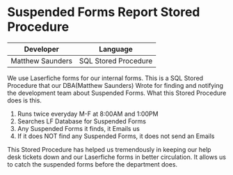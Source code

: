 # Suspended Forms Report Stored Procedure

| Developer|Language|
| -------------|:----:
| Matthew Saunders|SQL Stored Procedure|

We use Laserfiche forms for our internal forms. This is a SQL Stored Procedure that our DBA(Matthew Saunders) Wrote for finding and notifying the development team about Suspended Forms. What this Stored Procedure does is this.

1. Runs twice everyday M-F at 8:00AM and 1:00PM
2. Searches LF Database for Suspended Forms
3. Any Suspended Forms it finds, it Emails us
4. If it does NOT find any Suspended Forms, it does not send an Emails

This Stored Procedure has helped us tremendously in keeping our help desk tickets down and our Laserfiche forms in better circulation. It allows us to catch the suspended forms before the department does.

